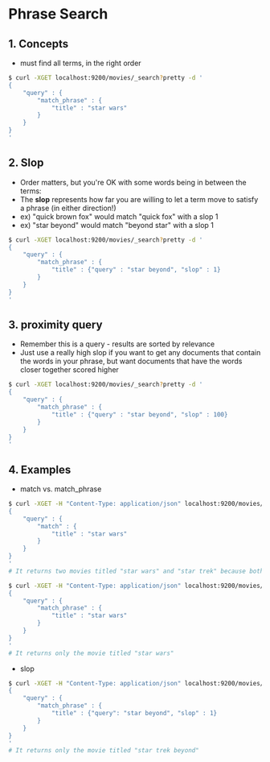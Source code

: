 # Phrase Search

## 1. Concepts
- must find all terms, in the right order

```bash
$ curl -XGET localhost:9200/movies/_search?pretty -d '
{
	"query" : {
		"match_phrase" : {
			"title" : "star wars"
		}
	}
}
'
```

## 2. Slop
- Order matters, but you're OK with some words being in between the terms:
- The **slop** represents how far you are willing to let a term move to satisfy a phrase (in either direction!)
- ex) "quick brown fox" would match "quick fox" with a slop 1
- ex) "star beyond" would match "beyond star" with a slop 1

```bash
$ curl -XGET localhost:9200/movies/_search?pretty -d '
{
	"query" : {
		"match_phrase" : {
			"title" : {"query" : "star beyond", "slop" : 1}
		}
	}
}
'
```

## 3. proximity query
- Remember this is a query - results are sorted by relevance
- Just use a really high slop if you want to get any documents that contain the words in your phrase, but want documents that have the words closer together scored higher

```bash
$ curl -XGET localhost:9200/movies/_search?pretty -d '
{
	"query" : {
		"match_phrase" : {
			"title" : {"query" : "star beyond", "slop" : 100}
		}
	}
}
'
```

## 4. Examples
- match vs. match_phrase

```bash
$ curl -XGET -H "Content-Type: application/json" localhost:9200/movies/_search\?pretty -d '
{
	"query" : {
		"match" : {
			"title" : "star wars"
		}
	}
}
'
# It returns two movies titled "star wars" and "star trek" because both matches "star"
```

```bash
$ curl -XGET -H "Content-Type: application/json" localhost:9200/movies/_search\?pretty -d '
{
	"query" : {
		"match_phrase" : {
			"title" : "star wars"
		}
	}
}
'
# It returns only the movie titled "star wars"
```

- slop

```bash
$ curl -XGET -H "Content-Type: application/json" localhost:9200/movies/_search\?pretty -d '
{
	"query" : {
		"match_phrase" : {
			"title" : {"query": "star beyond", "slop" : 1}
		}
	}
}
'
# It returns only the movie titled "star trek beyond"
```
